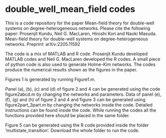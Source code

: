 # double_well_mean_field codes

This is a code repository for the paper Mean-field theory for double-well systems on degree-heterogeneous networks. Please cite the following paper:
Prosenjit Kundu, Neil G. MacLaren, Hiroshi Kori and Naoki Masuda. Mean-field theory for double-well systems on degree-heterogeneous networks. Preprint: arXiv:2205.11592

The code is a mix of MATLAB and R code. Prosenjit Kundu developed MATLAB codes and Neil G. MacLaren developed the R codes. A small piece of python code is also used to generate Holme-Kim networks. The codes produce the numerical results shown as the figures in the paper.

Figures 1 is generated by running Figure1.m.

Panel (a), (b), (c) and (d) of figure 2 and 4 can be generated using the code figure2abcd.m by changing the networks and parameters.
Data of panel (e), (f), (g) and (h) of figure 2 and 4 and figure 3 can be generated using figure2part_3part.m by changing the networks inside the code. Detailed instructions can be found inside the code. While running the codes all the functions provided here should be placed in the same folder.

Figure 5 can be generated using the R code provided inside the folder ‘multistate_transition’. Download the whole folder to run the code.
